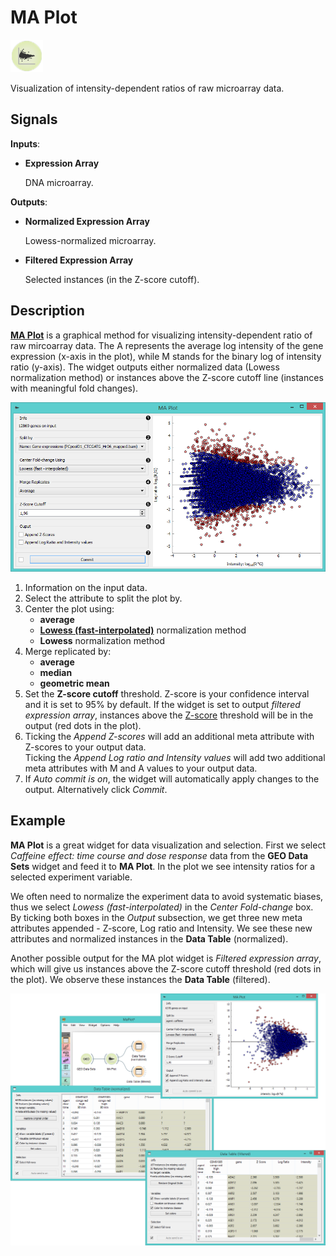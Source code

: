 MA Plot
=======

![image](icons/ma-plot.png)

Visualization of intensity-dependent ratios of raw microarray data.

Signals
-------

**Inputs**:

- **Expression Array**

  DNA microarray.

**Outputs**:

- **Normalized Expression Array**

  Lowess-normalized microarray.

- **Filtered Expression Array**

  Selected instances (in the Z-score cutoff).

Description
-----------

[**MA Plot**](https://en.wikipedia.org/wiki/MA_plot) is a graphical method for visualizing intensity-dependent
ratio of raw mircoarray data. The A represents the average log intensity of the gene
expression (x-axis in the plot), while M stands for the binary log of intensity ratio (y-axis). The widget
outputs either normalized data (Lowess normalization method) or instances above the Z-score cutoff line (instances
with meaningful fold changes).

![image](images/MAplot5-stamped.png)

1. Information on the input data.
2. Select the attribute to split the plot by.
3. Center the plot using:
   - **average**
   - [**Lowess (fast-interpolated)**](https://en.wikipedia.org/wiki/Local_regression) normalization method
   - **Lowess** normalization method
4. Merge replicated by:
   - **average**
   - **median**
   - **geometric mean**
5. Set the **Z-score cutoff** threshold. Z-score is your confidence interval and it is set to
   95% by default. If the widget is set to output *filtered expression array*, instances above the
   [Z-score](https://en.wikipedia.org/wiki/Standard_score) threshold will be in the output (red dots in the plot).
6. Ticking the *Append Z-scores* will add an additional meta attribute with Z-scores to your output data.<br>
   Ticking the *Append Log ratio and Intensity values* will add two additional meta attributes with M and A values
   to your output data.
7. If *Auto commit is on*, the widget will automatically apply changes to the output. Alternatively click *Commit*.

Example
-------

**MA Plot** is a great widget for data visualization and selection. First we select *Caffeine effect: time
course and dose response* data from the **GEO Data Sets** widget and feed it to **MA Plot**. In the plot
we see intensity ratios for a selected experiment variable.

We often need to normalize the experiment data to avoid systematic biases, thus we select *Lowess (fast-interpolated)*
in the *Center Fold-change* box. By ticking both boxes in the *Output* subsection, we get three new meta attributes 
appended - Z-score, Log ratio and Intensity. We see these new attributes and normalized instances in the 
**Data Table** (normalized).

Another possible output for the MA plot widget is *Filtered expression array*, which will give us instances
above the Z-score cutoff threshold (red dots in the plot). We observe these instances the **Data Table** (filtered).

![](images/MAPlot-Example.png)
